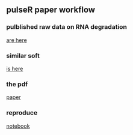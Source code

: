 ## pulseR paper workflow

### pulblished raw data on RNA degradation
[are here](raw_data.md)

### similar soft 
[is here](soft.md)

### the pdf
[paper](paper/paper.pdf)

### reproduce
[notebook](R/test.pdf)

